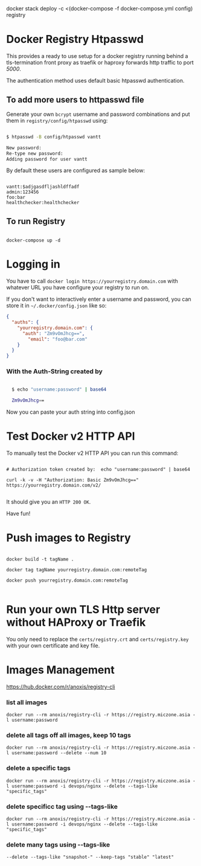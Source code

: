 #
docker stack deploy -c <(docker-compose -f docker-compose.yml config) registry
# Docker Registry Htpasswd

This provides a ready to use setup for a docker registry running behind a tls-termination front proxy as traefik or haproxy forwards http traffic to port *5000*.

The authentication method uses default basic htpasswd authentication.

## To add more users to httpasswd file

Generate your own `bcrypt` username and password combinations and put them in `registry/config/htpasswd` using:

```bash

$ htpasswd -B config/htpasswd vantt

New password:
Re-type new password: 
Adding password for user vantt

```

By default these users are configured as sample below:

```

vantt:$adjgasdfljashldffadf
admin:123456
foo:bar
healthchecker:healthchecker

```

## To run Registry

```

docker-compose up -d

```


# Logging in

You have to call `docker login https://yourregistry.domain.com` with whatever URL you have configure your registry to run on.

If you don't want to interactively enter a username and password, you can
store it in `~/.docker/config.json` like so:


```json
{
  "auths": {
    "yourregistry.domain.com": {
      "auth": "Zm9vOmJhcg==",
        "email": "foo@bar.com"
    }
  }
}
```

### With the Auth-String created by

```bash
  
  $ echo "username:password" | base64

  Zm9vOmJhcg==

```

Now you can paste your auth string into config.json


# Test Docker v2 HTTP API

To manually test the Docker v2 HTTP API you can run this command:

```

# Authorization token created by:  echo "username:password" | base64

curl -k -v -H "Authorization: Basic Zm9vOmJhcg==" https://yourregistry.domain.com/v2/


```

It should give you an `HTTP 200 OK`.

Have fun!


# Push images to Registry

```

docker build -t tagName .

docker tag tagName yourregistry.domain.com:remoteTag

docker push yourregistry.domain.com:remoteTag


```

# Run your own TLS Http server without HAProxy or Traefik

You only need to replace the `certs/registry.crt` and `certs/registry.key`
with your own certificate and key file.


# Images Management
https://hub.docker.com/r/anoxis/registry-cli

### list all images

```
docker run --rm anoxis/registry-cli -r https://registry.miczone.asia -l username:password
```

### delete all tags off all images, keep 10 tags

```
docker run --rm anoxis/registry-cli -r https://registry.miczone.asia -l username:password --delete --num 10
```

### delete a specific tags
```
docker run --rm anoxis/registry-cli -r https://registry.miczone.asia -l username:password -i devops/nginx --delete --tags-like "specific_tags"
```

### delete specificc tag using --tags-like

```
docker run --rm anoxis/registry-cli -r https://registry.miczone.asia -l username:password -i devops/nginx --delete --tags-like "specific_tags"
```

### delete many tags using --tags-like

```
--delete --tags-like "snapshot-" --keep-tags "stable" "latest"
```